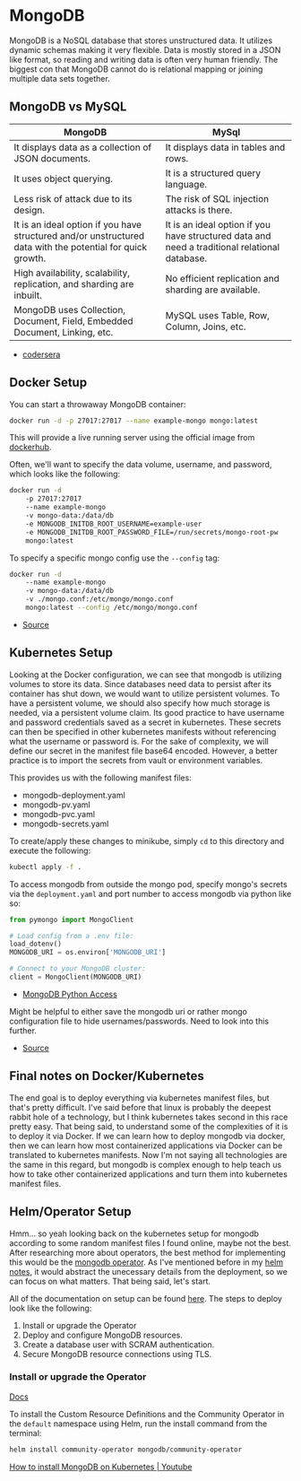 # MongoDB

MongoDB is a NoSQL database that stores unstructured data. It utilizes dynamic schemas making it very flexible. Data is mostly stored in a JSON like format, so reading and writing data is often very human friendly. The biggest con that MongoDB cannot do is relational mapping or joining multiple data sets together.

## MongoDB vs MySQL
| MongoDB         | MySql     |
|--------------|-----------|
| It displays data as a collection of JSON documents. | It displays data in tables and rows. |
| It uses object querying.	| It is a structured query language. |
| Less risk of attack due to its design. | The risk of SQL injection attacks is there. |
| It is an ideal option if you have structured and/or unstructured data with the potential for quick growth. | It is an ideal option if you have structured data and need a traditional relational database. |
| High availability, scalability, replication, and sharding are inbuilt. | No efficient replication and sharding are available. |
| MongoDB uses Collection, Document, Field, Embedded Document, Linking, etc. | MySQL uses Table, Row, Column, Joins, etc. |

- [codersera](https://codersera.com/blog/mongodb-vs-mysql/)

## Docker Setup
You can start a throwaway MongoDB container:
```bash
docker run -d -p 27017:27017 --name example-mongo mongo:latest
```

This will provide a live running server using the official image from [dockerhub](https://hub.docker.com/_/mongo/).

Often, we'll want to specify the data volume, username, and password, which looks like the following:
```bash
docker run -d 
    -p 27017:27017 
    --name example-mongo 
    -v mongo-data:/data/db 
    -e MONGODB_INITDB_ROOT_USERNAME=example-user 
    -e MONGODB_INITDB_ROOT_PASSWORD_FILE=/run/secrets/mongo-root-pw 
    mongo:latest
```

To specify a specific mongo config use the `--config` tag:
```bash
docker run -d 
    --name example-mongo 
    -v mongo-data:/data/db 
    -v ./mongo.conf:/etc/mongo/mongo.conf
    mongo:latest --config /etc/mongo/mongo.conf
```
- [Source](https://www.howtogeek.com/devops/how-to-run-mongodb-in-a-docker-container/)

## Kubernetes Setup
Looking at the Docker configuration, we can see that mongodb is utilizing volumes to store its data. Since databases need data to persist after its container has shut down, we would want to utilize persistent volumes. To have a persistent volume, we should also specify how much storage is needed, via a persistent volume claim. Its good practice to have username and password credentials saved as a secret in kubernetes. These secrets can then be specified in other kubernetes manifests without referencing what the username or password is. For the sake of complexity, we will define our secret in the manifest file base64 encoded. However, a better practice is to import the secrets from vault or environment variables.

This provides us with the following manifest files:
- mongodb-deployment.yaml
- mongodb-pv.yaml
- mongodb-pvc.yaml
- mongodb-secrets.yaml

To create/apply these changes to minikube, simply `cd` to this directory and execute the following:
```bash
kubectl apply -f .
```

To access mongodb from outside the mongo pod, specify mongo's secrets via the `deployment.yaml` and port number to access mongodb via python like so:
```python
from pymongo import MongoClient

# Load config from a .env file:
load_dotenv()
MONGODB_URI = os.environ['MONGODB_URI']

# Connect to your MongoDB cluster:
client = MongoClient(MONGODB_URI)
```
- [MongoDB Python Access](https://www.mongodb.com/developer/languages/python/python-quickstart-crud/)


Might be helpful to either save the mongodb uri or rather mongo configuration file to hide usernames/passwords. Need to look into this further.

- [Source](https://devopscube.com/deploy-mongodb-kubernetes/)

## Final notes on Docker/Kubernetes
The end goal is to deploy everything via kubernetes manifest files, but that's pretty difficult. I've said before that linux is probably the deepest rabbit hole of a technology, but I think kubernetes takes second in this race pretty easy. That being said, to understand some of the complexities of it is to deploy it via Docker. If we can learn how to deploy mongodb via docker, then we can learn how most containerized applications via Docker can be translated to kubernetes manifests. Now I'm not saying all technologies are the same in this regard, but mongodb is complex enough to help teach us how to take other containerized applications and turn them into kubernetes manifest files.

## Helm/Operator Setup
Hmm... so yeah looking back on the kubernetes setup for mongodb according to some random manifest files I found online, maybe not the best. After researching more about operators, the best method for implementing this would be the [mongodb operator](https://github.com/mongodb/mongodb-kubernetes-operator). As I've mentioned before in my [helm notes](https://github.com/ben-walczak/pc-setup/tree/main/helm), it would abstract the unecessary details from the deployment, so we can focus on what matters. That being said, let's start.

All of the documentation on setup can be found [here](https://github.com/mongodb/mongodb-kubernetes-operator). The steps to deploy look like the following:

1. Install or upgrade the Operator
2. Deploy and configure MongoDB resources.
3. Create a database user with SCRAM authentication.
4. Secure MongoDB resource connections using TLS.

### Install or upgrade the Operator
[Docs](https://github.com/mongodb/mongodb-kubernetes-operator/blob/master/docs/install-upgrade.md)

To install the Custom Resource Definitions and the Community Operator in the `default` namespace using Helm, run the install command from the terminal:
```bash
helm install community-operator mongodb/community-operator
```

[How to install MongoDB on Kubernetes | Youtube](https://www.youtube.com/watch?v=Pv70IcwipF0)


